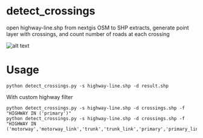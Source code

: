 # detect_crossings
open highway-line.shp from nextgis OSM to SHP extracts, generate point layer with crossings, and count number of roads at each crossing

![alt text](https://github.com/nextgis/data_processing_scripts/raw/master/nextgis_extracts_detect_crossings/sample.png "Result in QGIS")


# Usage


```
python detect_crossings.py -s highway-line.shp -d result.shp
```

With custom highway filter
```
python detect_crossings.py -s highway-line.shp -d crossings.shp -f "HIGHWAY IN ('primary')"
python detect_crossings.py -s highway-line.shp -d crossings.shp -f "HIGHWAY IN ('motorway','motorway_link','trunk','trunk_link','primary','primary_link','secondary','secondary_link','tertiary','tertiary_link','unclassified','residential')"
```

